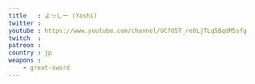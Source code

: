 ```yaml
---
title   : よっしー (Yoshi)
twitter : 
youtube : https://www.youtube.com/channel/UCfO5T_reOLjTLq5BqdM5sfg
twitch  : 
patreon : 
country : jp
weapons :
    - great-sword
---
```


